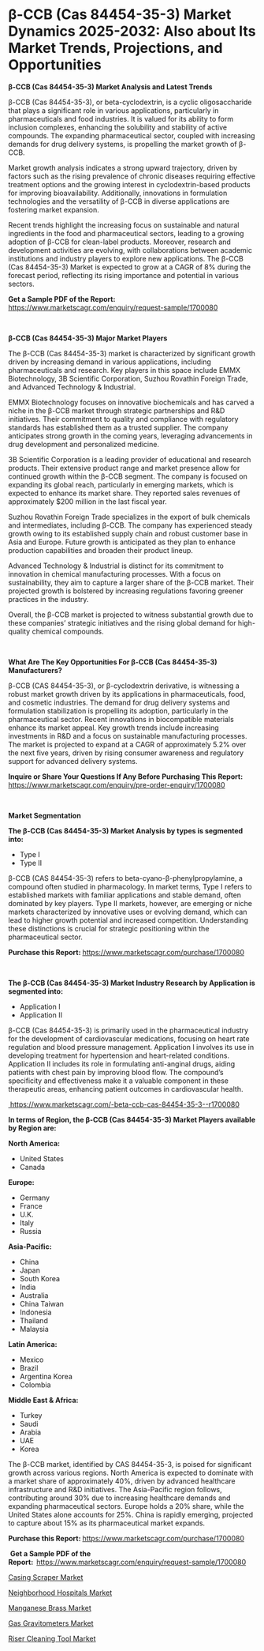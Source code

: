 <p><h1>β-CCB (Cas 84454-35-3) Market Dynamics 2025-2032: Also about Its Market Trends, Projections, and Opportunities</h1></p><p><strong>β-CCB (Cas 84454-35-3) Market Analysis and Latest Trends</strong></p>
<p><p>β-CCB (Cas 84454-35-3), or beta-cyclodextrin, is a cyclic oligosaccharide that plays a significant role in various applications, particularly in pharmaceuticals and food industries. It is valued for its ability to form inclusion complexes, enhancing the solubility and stability of active compounds. The expanding pharmaceutical sector, coupled with increasing demands for drug delivery systems, is propelling the market growth of β-CCB.</p><p>Market growth analysis indicates a strong upward trajectory, driven by factors such as the rising prevalence of chronic diseases requiring effective treatment options and the growing interest in cyclodextrin-based products for improving bioavailability. Additionally, innovations in formulation technologies and the versatility of β-CCB in diverse applications are fostering market expansion.</p><p>Recent trends highlight the increasing focus on sustainable and natural ingredients in the food and pharmaceutical sectors, leading to a growing adoption of β-CCB for clean-label products. Moreover, research and development activities are evolving, with collaborations between academic institutions and industry players to explore new applications. The β-CCB (Cas 84454-35-3) Market is expected to grow at a CAGR of 8% during the forecast period, reflecting its rising importance and potential in various sectors.</p></p>
<p><strong>Get a Sample PDF of the Report:&nbsp;</strong> <a href="https://www.marketscagr.com/enquiry/request-sample/1700080?utm_campaign=2660&utm_medium=2&utm_source=Github&utm_content=ia&utm_term=27032025&utm_id=b-ccb-cas-84454-35-3">https://www.marketscagr.com/enquiry/request-sample/1700080</a></p>
<p>&nbsp;</p>
<p><strong>β-CCB (Cas 84454-35-3) Major Market Players</strong></p>
<p><p>The β-CCB (Cas 84454-35-3) market is characterized by significant growth driven by increasing demand in various applications, including pharmaceuticals and research. Key players in this space include EMMX Biotechnology, 3B Scientific Corporation, Suzhou Rovathin Foreign Trade, and Advanced Technology & Industrial.</p><p>EMMX Biotechnology focuses on innovative biochemicals and has carved a niche in the β-CCB market through strategic partnerships and R&D initiatives. Their commitment to quality and compliance with regulatory standards has established them as a trusted supplier. The company anticipates strong growth in the coming years, leveraging advancements in drug development and personalized medicine.</p><p>3B Scientific Corporation is a leading provider of educational and research products. Their extensive product range and market presence allow for continued growth within the β-CCB segment. The company is focused on expanding its global reach, particularly in emerging markets, which is expected to enhance its market share. They reported sales revenues of approximately $200 million in the last fiscal year.</p><p>Suzhou Rovathin Foreign Trade specializes in the export of bulk chemicals and intermediates, including β-CCB. The company has experienced steady growth owing to its established supply chain and robust customer base in Asia and Europe. Future growth is anticipated as they plan to enhance production capabilities and broaden their product lineup.</p><p>Advanced Technology & Industrial is distinct for its commitment to innovation in chemical manufacturing processes. With a focus on sustainability, they aim to capture a larger share of the β-CCB market. Their projected growth is bolstered by increasing regulations favoring greener practices in the industry.</p><p>Overall, the β-CCB market is projected to witness substantial growth due to these companies’ strategic initiatives and the rising global demand for high-quality chemical compounds.</p></p>
<p>&nbsp;</p>
<p><strong>What Are The Key Opportunities For β-CCB (Cas 84454-35-3) Manufacturers?</strong></p>
<p><p>β-CCB (CAS 84454-35-3), or β-cyclodextrin derivative, is witnessing a robust market growth driven by its applications in pharmaceuticals, food, and cosmetic industries. The demand for drug delivery systems and formulation stabilization is propelling its adoption, particularly in the pharmaceutical sector. Recent innovations in biocompatible materials enhance its market appeal. Key growth trends include increasing investments in R&D and a focus on sustainable manufacturing processes. The market is projected to expand at a CAGR of approximately 5.2% over the next five years, driven by rising consumer awareness and regulatory support for advanced delivery systems.</p></p>
<p><strong>Inquire or Share Your Questions If Any Before Purchasing This Report:</strong> <a href="https://www.marketscagr.com/enquiry/pre-order-enquiry/1700080?utm_campaign=2660&utm_medium=2&utm_source=Github&utm_content=ia&utm_term=27032025&utm_id=b-ccb-cas-84454-35-3">https://www.marketscagr.com/enquiry/pre-order-enquiry/1700080</a></p>
<p>&nbsp;</p>
<p><strong>Market Segmentation</strong></p>
<p><strong>The β-CCB (Cas 84454-35-3) Market Analysis by types is segmented into:</strong></p>
<p><ul><li>Type I</li><li>Type II</li></ul></p>
<p><p>β-CCB (CAS 84454-35-3) refers to beta-cyano-β-phenylpropylamine, a compound often studied in pharmacology. In market terms, Type I refers to established markets with familiar applications and stable demand, often dominated by key players. Type II markets, however, are emerging or niche markets characterized by innovative uses or evolving demand, which can lead to higher growth potential and increased competition. Understanding these distinctions is crucial for strategic positioning within the pharmaceutical sector.</p></p>
<p><strong>Purchase this Report:&nbsp;</strong><a href="https://www.marketscagr.com/purchase/1700080?utm_campaign=2660&utm_medium=2&utm_source=Github&utm_content=ia&utm_term=27032025&utm_id=b-ccb-cas-84454-35-3">https://www.marketscagr.com/purchase/1700080</a></p>
<p>&nbsp;</p>
<p><strong>The β-CCB (Cas 84454-35-3) Market Industry Research by Application is segmented into:</strong></p>
<p><ul><li>Application I</li><li>Application II</li></ul></p>
<p><p>β-CCB (Cas 84454-35-3) is primarily used in the pharmaceutical industry for the development of cardiovascular medications, focusing on heart rate regulation and blood pressure management. Application I involves its use in developing treatment for hypertension and heart-related conditions. Application II includes its role in formulating anti-anginal drugs, aiding patients with chest pain by improving blood flow. The compound’s specificity and effectiveness make it a valuable component in these therapeutic areas, enhancing patient outcomes in cardiovascular health.</p></p>
<p><a href="https://www.marketscagr.com/-beta-ccb-cas-84454-35-3--r1700080?utm_campaign=2660&utm_medium=2&utm_source=Github&utm_content=ia&utm_term=27032025&utm_id=b-ccb-cas-84454-35-3">&nbsp;https://www.marketscagr.com/-beta-ccb-cas-84454-35-3--r1700080</a></p>
<p><strong>In terms of Region, the β-CCB (Cas 84454-35-3) Market Players available by Region are:</strong></p>
<p>
    <p> <strong> North America: </strong>
        <ul>
            <li>United States</li>
            <li>Canada</li>
        </ul>
        </p> 
    <p> <strong> Europe: </strong>
        <ul>
            <li>Germany</li>
            <li>France</li>
            <li>U.K.</li>
            <li>Italy</li>
            <li>Russia</li>
        </ul>
        </p> 
    <p> <strong> Asia-Pacific: </strong>
        <ul>
            <li>China</li>
            <li>Japan</li>
            <li>South Korea</li>
            <li>India</li>
            <li>Australia</li>
            <li>China Taiwan</li>
            <li>Indonesia</li>
            <li>Thailand</li>
            <li>Malaysia</li>
        </ul>
        </p> 
    <p> <strong> Latin America: </strong>
        <ul>
            <li>Mexico</li>
            <li>Brazil</li>
            <li>Argentina Korea</li>
            <li>Colombia</li>
        </ul>
        </p> 
    <p> <strong> Middle East & Africa: </strong>
        <ul>
            <li>Turkey</li>
            <li>Saudi</li>
            <li>Arabia</li>
            <li>UAE</li>
            <li>Korea</li>
        </ul>
    </p>
    </p>
<p><p>The β-CCB market, identified by CAS 84454-35-3, is poised for significant growth across various regions. North America is expected to dominate with a market share of approximately 40%, driven by advanced healthcare infrastructure and R&D initiatives. The Asia-Pacific region follows, contributing around 30% due to increasing healthcare demands and expanding pharmaceutical sectors. Europe holds a 20% share, while the United States alone accounts for 25%. China is rapidly emerging, projected to capture about 15% as its pharmaceutical market expands.</p></p>
<p><strong>Purchase this Report: </strong><a href="https://www.marketscagr.com/purchase/1700080?utm_campaign=2660&utm_medium=2&utm_source=Github&utm_content=ia&utm_term=27032025&utm_id=b-ccb-cas-84454-35-3">https://www.marketscagr.com/purchase/1700080</a></p>
<p>&nbsp;<strong>Get a Sample PDF of the Report:&nbsp;&nbsp;</strong><a href="https://www.marketscagr.com/enquiry/request-sample/1700080?utm_campaign=2660&utm_medium=2&utm_source=Github&utm_content=ia&utm_term=27032025&utm_id=b-ccb-cas-84454-35-3">https://www.marketscagr.com/enquiry/request-sample/1700080</a></p>
<p><strong></strong></p>
<p><p><a href="https://www.linkedin.com/pulse/market-insights-casing-scrapermarket-trends-past-patterns-1k7ff?utm_campaign=2660&utm_medium=2&utm_source=Github&utm_content=ia&utm_term=27032025&utm_id=b-ccb-cas-84454-35-3">Casing Scraper Market</a></p><p><a href="https://github.com/stillsfloria19981/Market-Research-Report-List-1/blob/main/neighborhood-hospitals-market.md?utm_campaign=2660&utm_medium=2&utm_source=Github&utm_content=ia&utm_term=27032025&utm_id=b-ccb-cas-84454-35-3">Neighborhood Hospitals Market</a></p><p><a href="https://www.linkedin.com/pulse/key-drivers-manganese-brass-market-trends-future-outlook-2025-2032-nw0sf?utm_campaign=2660&utm_medium=2&utm_source=Github&utm_content=ia&utm_term=27032025&utm_id=b-ccb-cas-84454-35-3">Manganese Brass Market</a></p><p><a href="https://github.com/gukenneth26571/Market-Research-Report-List-1/blob/main/gas-gravitometers-market.md?utm_campaign=2660&utm_medium=2&utm_source=Github&utm_content=ia&utm_term=27032025&utm_id=b-ccb-cas-84454-35-3">Gas Gravitometers Market</a></p><p><a href="https://www.linkedin.com/pulse/analyzing-riser-cleaning-tool-market-2025-2032-comprehensive-f7sgf?utm_campaign=2660&utm_medium=2&utm_source=Github&utm_content=ia&utm_term=27032025&utm_id=b-ccb-cas-84454-35-3">Riser Cleaning Tool Market</a></p></p>